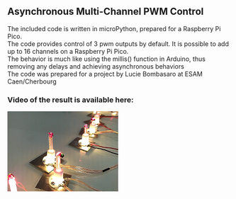 ## Asynchronous Multi-Channel PWM Control

The included code is written in microPython, prepared for a Raspberry Pi Pico. <br/>
The code provides control of 3 pwm outputs by default. It is possible to add up to 16 channels on a Raspberry Pi Pico.<br/>
The behavior is much like using the millis() function in Arduino, thus removing any delays and achieving asynchronous behaviors<br/>
The code was prepared for a project by Lucie Bombasaro at ESAM Caen/Cherbourg<br/>

### Video of the result is available here: <br />
[![](images/luciole_small.png)](https://youtu.be/0Y3vrsblZHA)
